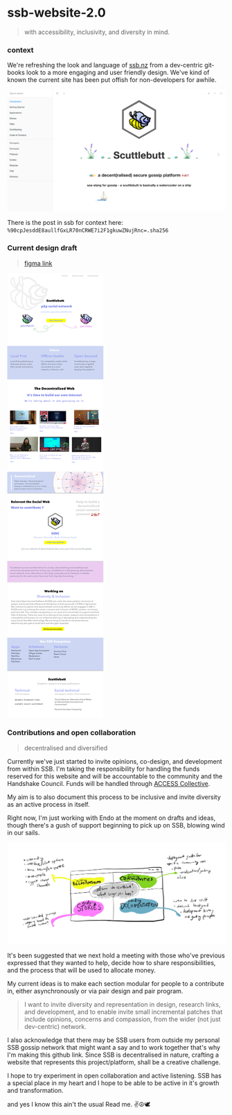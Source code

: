 # ssb-website-2.0

> with accessibility, inclusivity, and diversity in mind.

### context

We're refreshing the look and language of [ssb.nz](ssb.nz) from a dev-centric git-books look to a more engaging and user friendly design. We've kind of known the current site has been put offish for non-developers for awhile.

![scuttle site currently](./images/scuttlebutt_1.0.png)

There is the post in ssb for context here: `%90cpJesddE8aullfGxLR70nCRWE7i2F1gkuwZNujRnc=.sha256`

### Current design draft

> [figma link](https://www.figma.com/file/cncbZdFKTpOEbKYGPjkTczVc/scuttlebutt)

![scuttle butt website draft](./images/site_draft.png)

### Contributions and open collaboration

> decentralised and diversified

Currently we've just started to invite opinions, co-design, and development from within SSB. I'm taking the responsibility for handling the funds reserved for this website and will be accountable to the community and the Handshake Council. Funds will be handled through [ACCESS Collective](https://opencollective.com/access).

My aim is to also document this process to be inclusive and invite diversity as an active process in itself.

Right now, I'm just working with Endo at the moment on drafts and ideas, though there's a gush of support beginning to pick up on SSB, blowing wind in our sails.

![endo draft](./images/endo_draft.jpeg)

It's been suggested that we next hold a meeting with those who've previous expressed that they wanted to help, decide how to share responsibilities, and the process that will be used to allocate money.

My current ideas is to make each section modular for people to a contribute in, either asynchronously or via pair design and pair program.

> I want to invite diversity and representation in design, research links, and development, and to enable invite small incremental patches that include opinions, concerns and compassion, from the wider (not just dev-centric) network.

I also acknowledge that there may be SSB users from outside my personal SSB gossip network that might want a say and to work together that's why I'm making this github link. Since SSB is decentralised in nature, crafting a website that represents this project/platform, shall be a creative challenge.   

I hope to try experiment in open collaboration and active listening. SSB has a special place in my heart and I hope to be able to be active in it's growth and transformation.

and yes I know this ain't the usual Read me. ✌️☮️🕊
